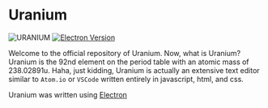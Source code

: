 # Uranium

![URANIUM](https://raw.githubusercontent.com/Dollor-Lua/Uranium/82c787953e6d726babf2ca36cf8b42a63c1ea18d/src/images/UraniumLogo.svg)
[![Electron Version](https://img.shields.io/badge/Electron%20Version-15.0.0-blue)](https://github.com/electron/electron)

Welcome to the official repository of Uranium. Now, what is Uranium? Uranium is the 92nd element
on the period table with an atomic mass of 238.02891u. Haha, just kidding, Uranium is actually an
extensive text editor similar to `Atom.io` or `VSCode` written entirely in javascript, html, and css.

Uranium was written using [Electron](https://github.com/electron/electron)
